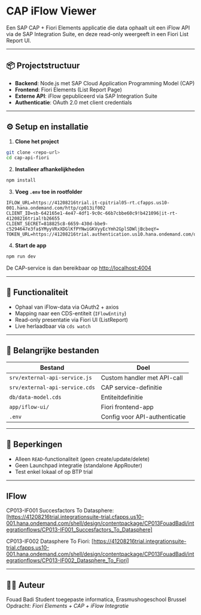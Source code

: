 # CAP iFlow Viewer

Een SAP CAP + Fiori Elements applicatie die data ophaalt uit een iFlow API via de SAP Integration Suite, en deze read-only weergeeft in een Fiori List Report UI.

---

## 📦 Projectstructuur

- **Backend**: Node.js met SAP Cloud Application Programming Model (CAP)
- **Frontend**: Fiori Elements (List Report Page)
- **Externe API**: iFlow gepubliceerd via SAP Integration Suite
- **Authenticatie**: OAuth 2.0 met client credentials

---

## ⚙️ Setup en installatie

1. **Clone het project**

```bash
git clone <repo-url>
cd cap-api-fiori
```

2. **Installeer afhankelijkheden**

```bash
npm install
```

3. **Voeg `.env` toe in rootfolder**

```dotenv
IFLOW_URL=https://41208216trial.it-cpitrial05-rt.cfapps.us10-001.hana.ondemand.com/http/cp013if002
CLIENT_ID=sb-642165e1-4e47-4df1-9c0c-66b7cbbe60c9!b421096|it-rt-41208216trial!b26655
CLIENT_SECRET=818825c8-6659-430d-bbe9-c5294647e3fa$YMyyVRxXDGlKfPYNwiGKVyyEcYmh2GplSDWljBcbeqY=
TOKEN_URL=https://41208216trial.authentication.us10.hana.ondemand.com/oauth/token
```

4. **Start de app**

```bash
npm run dev
```

De CAP-service is dan bereikbaar op [http://localhost:4004](http://localhost:4004)

---

## 🧠 Functionaliteit

- Ophaal van iFlow-data via OAuth2 + axios
- Mapping naar een CDS-entiteit (`IFlowEntity`)
- Read-only presentatie via Fiori UI (ListReport)
- Live herlaadbaar via `cds watch`

---

## 📁 Belangrijke bestanden

| Bestand                          | Doel                          |
|----------------------------------|-------------------------------|
| `srv/external-api-service.js`    | Custom handler met API-call  |
| `srv/external-api-service.cds`   | CAP service-definitie        |
| `db/data-model.cds`              | Entiteitdefinitie            |
| `app/iflow-ui/`                  | Fiori frontend-app           |
| `.env`                           | Config voor API-authenticatie |

---

## 🚫 Beperkingen

- Alleen `READ`-functionaliteit (geen create/update/delete)
- Geen Launchpad integratie (standalone AppRouter)
- Test enkel lokaal of op BTP trial

---


## IFlow


CP013-IF001 Succesfactors To Datasphere: 
[https://41208216trial.integrationsuite-trial.cfapps.us10-001.hana.ondemand.com/shell/design/contentpackage/CP013FouadBadi/integrationflows/CP013-IF001_Succesfactors_To_Datasphere]

CP013-IF002 Datasphere To Fiori: 
[https://41208216trial.integrationsuite-trial.cfapps.us10-001.hana.ondemand.com/shell/design/contentpackage/CP013FouadBadi/integrationflows/CP013-IF002_Datasphere_To_Fiori]


---

## 🧑‍💻 Auteur

Fouad Badi
Student toegepaste informatica, Erasmushogeschool Brussel  
Opdracht: *Fiori Elements + CAP + iFlow Integratie*